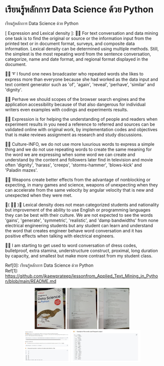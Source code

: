 # เรียนรู้หลักการ Data Science ด้วย Python 
เรียนรู้หลักการ Data Science ด้วย Python 

[ Expression and Lexical density ]: 🧸💬 For text conversation and data mining one task is to find the original or source or the information input from the printed text or in document format, surveys, and composite data information. Lexical density can be determined using multiple methods. Still, the simplest is the most repeating word from the sentence conversation, categorize, name and date format, and regional format displayed in the document. </br>

🐑💬 ➰ I found one news broadcaster who repeated words she likes to express more than everyone because she had worked as the data input and text content generator such as 'of', 'again', 'reveal', 'perhave', 'similar' and 'dignity'. </br>

🐐💬 Perhave we should scopes of the browser search engines and the application accessibility because of that also dangerous for individual writers even examples with codings and experiments results. </br>

🧸💬 Expression is for helping the understanding of people and readers when experiment results in you need a reference to referred and sources can be validated online with original work, by implementation codes and objectives that is make reviews assignment as research and study discussions. </br>

🐯💬 Culture-INFO, we do not use more luxurious words to express a simple thing and we do not use repeating words to create the same meaning for the word we are expressing when some word we can create and understand by the content and followers later find in television and movie often 'dignity', 'harass', 'creeps', 'storms-hammer', 'blows-kick' and 'Paladin mazes'. </br>

🦤💬 Weapons create better effects from the advantage of nonblocking or expecting, in many games and science, weapons of unexpecting when they can accelerate from the same velocity by angular velocity that is new and unexpected when they were met. </br>

💃( 👩‍🏫 )💬 Lexical density does not mean categorized students and nationality but improvement of the ability to use English or programming languages they can be best with their culture. We are not expected to see the words 'gains', 'generate', 'symmetric', 'realistic', and 'damp bandwidths' from none electrical engineering students but any student can learn and understand the word that creates engineer behave word conversation and it has positive effects when talking with electrical engineers. </br>

🦁💬 I am starting to get used to word conversation of dress codes, bulletproof, extra stamina, understructure construct, proximal, long duration by capacity, and smallest but make more contrast from my student class. </br>

Ref[0]: เรียนรู้หลักการ Data Science ด้วย Python </br>
Ref[1]: https://github.com/jkaewprateep/lessonfrom_Applied_Text_Mining_in_Python/blob/main/README.md </br>

<p align="center" width="100%">
    <img width="20%" src="https://github.com/jkaewprateep/Reading-notes/blob/main/0047.jpg"> 
    <img width="20%" src="https://github.com/jkaewprateep/Reading-notes/blob/main/0048.jpg"> 
    <img width="20%" src="https://github.com/jkaewprateep/Reading-notes/blob/main/0049.jpg"> </br>
    <img width="30%" src="https://github.com/jkaewprateep/Reading-notes/blob/main/0050.jpg">  
    <img width="45%" src="https://github.com/jkaewprateep/Reading-notes/blob/main/0051.jpg">  
</p>
